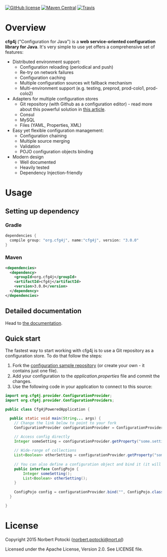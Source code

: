 [![GitHub license](https://img.shields.io/github/license/cfg4j/cfg4j.svg)](https://github.com/cfg4j/cfg4j/blob/master/LICENSE)
[![Maven Central](https://img.shields.io/maven-central/v/org.cfg4j/cfg4j.svg)](http://search.maven.org/#search|ga|1|org.cfg4j.cfg4j)
[![Travis](https://img.shields.io/travis/cfg4j/cfg4j.svg)](https://travis-ci.org/cfg4j/cfg4j)

# Overview
**cfg4j** ("Configuration for Java") is a **web service-oriented configuration library for Java**. It's very simple to use yet offers a comprehensive set of features:
* Distributed environment support:
    * Configuration reloading (periodical and push)
    * Re-try on network failures
    * Configuration caching
    * Multiple configuration sources wit fallback mechanism
    * Multi-environment support (e.g. testing, preprod, prod-colo1, prod-colo2)
* Adapters for multiple configuration stores
    * Git repository (with Github as a configuration editor) - read more about this powerful solution in [this article]().
    * Consul 
    * MySQL
    * Files (YAML, Properties, XML)
* Easy yet flexible configuration management:
    * Configuration chaining
    * Multiple source merging
    * Validation
    * POJO configuration objects binding
* Modern design
    * Well documented
    * Heavily tested
    * Dependency Injection-friendly

# Usage

## Setting up dependency
### Gradle
```groovy
dependencies {
  compile group: "org.cfg4j", name:"cfg4j", version: "3.0.0"
}
```

### Maven
```xml
<dependencies>
  <dependency>
    <groupId>org.cfg4j</groupId>
    <artifactId>cfg4j</artifactId>
    <version>3.0.0</version>
  </dependency>
</dependencies>
```

## Detailed documentation
Head to [the documentation](http://cfg4j.org).

## Quick start
The fastest way to start working with cfg4j is to use a Git repository as a configuration store. To do that follow the steps:

1. Fork the [configuration sample repository](https://github.com/cfg4j-git-sample-config) (or create your own - it contains just one file).
2. Add your configuration to the *application.properties* file and commit the changes.
3. Use the following code in your application to connect to this source:
```Java
import org.cfg4j.provider.ConfigurationProvider;
import org.cfg4j.provider.ConfigurationProviders;

public class Cfg4jPoweredApplication {

  public static void main(String... args) {
    // Change the link below to point to your fork
    ConfigurationProvider configurationProvider = ConfigurationProviders.backedByGit("https://github.com/cfg4j-git-sample-config");

    // Access config directly
    Integer someSetting = configurationProvider.getProperty("some.setting", Integer.class);
    
    // Wide-range of collections
    List<Boolean> otherSetting = configurationProvider.getProperty("some.setting", new GenericType<List<Boolean>>() {});
    
    // You can also define a configuration object and bind it (it will auto update when configuration changes)
    public interface ConfigPojo {
        Integer someSetting();
        List<Boolean> otherSetting();
    }
    
    ConfigPojo config = configurationProvider.bind("", ConfigPojo.class);
  }

}
```
# License
Copyright 2015 Norbert Potocki (norbert.potocki@nort.pl)

Licensed under the Apache License, Version 2.0. See LICENSE file.
